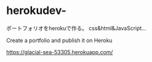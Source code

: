# herokudev-



ポートフォリオをherokuで作る。
css&html&JavaScript...

Create a portfolio and publish it on Heroku


https://glacial-sea-53305.herokuapp.com/
